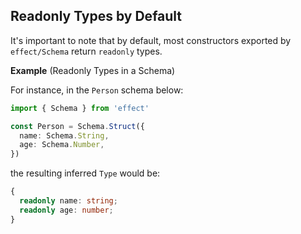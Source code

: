 ## Readonly Types by Default

It's important to note that by default, most constructors exported by
`effect/Schema` return `readonly` types.

**Example** (Readonly Types in a Schema)

For instance, in the `Person` schema below:

```ts twoslash
import { Schema } from 'effect'

const Person = Schema.Struct({
  name: Schema.String,
  age: Schema.Number,
})
```

the resulting inferred `Type` would be:

```ts showLineNumbers=false "readonly"
{
  readonly name: string;
  readonly age: number;
}
```
